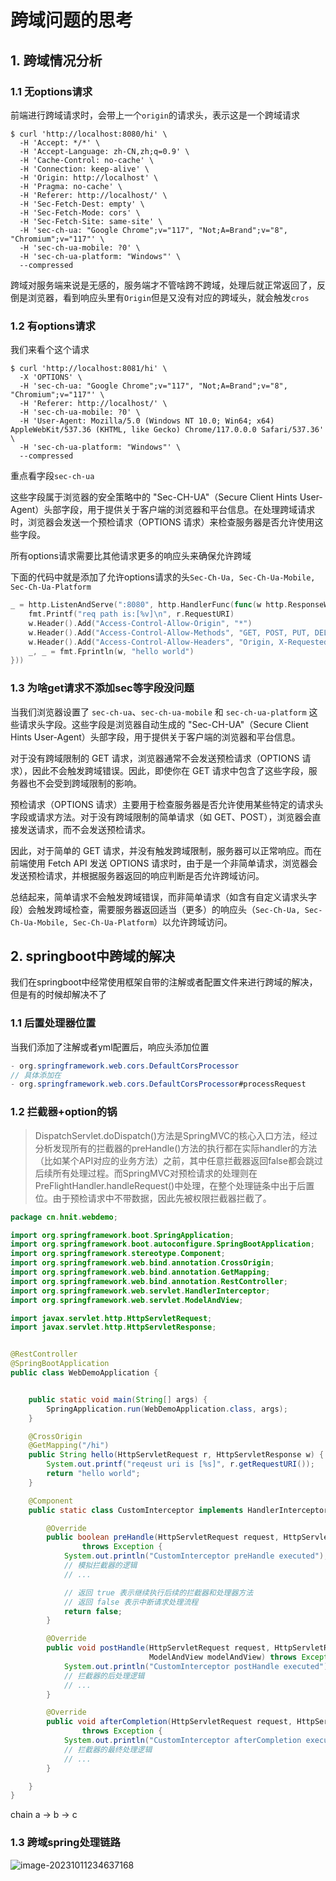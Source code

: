 # 跨域问题的思考

## 1. 跨域情况分析

### 1.1 无options请求

前端进行跨域请求时，会带上一个`origin`的请求头，表示这是一个跨域请求

```shell
$ curl 'http://localhost:8080/hi' \
  -H 'Accept: */*' \
  -H 'Accept-Language: zh-CN,zh;q=0.9' \
  -H 'Cache-Control: no-cache' \
  -H 'Connection: keep-alive' \
  -H 'Origin: http://localhost' \
  -H 'Pragma: no-cache' \
  -H 'Referer: http://localhost/' \
  -H 'Sec-Fetch-Dest: empty' \
  -H 'Sec-Fetch-Mode: cors' \
  -H 'Sec-Fetch-Site: same-site' \
  -H 'sec-ch-ua: "Google Chrome";v="117", "Not;A=Brand";v="8", "Chromium";v="117"' \
  -H 'sec-ch-ua-mobile: ?0' \
  -H 'sec-ch-ua-platform: "Windows"' \
  --compressed
```

跨域对服务端来说是无感的，服务端才不管啥跨不跨域，处理后就正常返回了，反倒是浏览器，看到响应头里有`Origin`但是又没有对应的跨域头，就会触发`cros`

### 1.2 有options请求

我们来看个这个请求

```shell
$ curl 'http://localhost:8081/hi' \
  -X 'OPTIONS' \
  -H 'sec-ch-ua: "Google Chrome";v="117", "Not;A=Brand";v="8", "Chromium";v="117"' \
  -H 'Referer: http://localhost/' \
  -H 'sec-ch-ua-mobile: ?0' \
  -H 'User-Agent: Mozilla/5.0 (Windows NT 10.0; Win64; x64) AppleWebKit/537.36 (KHTML, like Gecko) Chrome/117.0.0.0 Safari/537.36' \
  -H 'sec-ch-ua-platform: "Windows"' \
  --compressed
```

重点看字段`sec-ch-ua`

这些字段属于浏览器的安全策略中的 "Sec-CH-UA"（Secure Client Hints User-Agent）头部字段，用于提供关于客户端的浏览器和平台信息。在处理跨域请求时，浏览器会发送一个预检请求（OPTIONS 请求）来检查服务器是否允许使用这些字段。

所有options请求需要比其他请求更多的响应头来确保允许跨域

下面的代码中就是添加了允许options请求的头`Sec-Ch-Ua, Sec-Ch-Ua-Mobile, Sec-Ch-Ua-Platform`

```go
_ = http.ListenAndServe(":8080", http.HandlerFunc(func(w http.ResponseWriter, r *http.Request) {
    fmt.Printf("req path is:[%v]\n", r.RequestURI)
    w.Header().Add("Access-Control-Allow-Origin", "*")
    w.Header().Add("Access-Control-Allow-Methods", "GET, POST, PUT, DELETE, OPTIONS")
    w.Header().Add("Access-Control-Allow-Headers", "Origin, X-Requested-With, Content-Type, Accept, Sec-Ch-Ua, Sec-Ch-Ua-Mobile, Sec-Ch-Ua-Platform")
    _, _ = fmt.Fprintln(w, "hello world")
}))
```

### 1.3 为啥get请求不添加sec等字段没问题

当我们浏览器设置了 `sec-ch-ua`、`sec-ch-ua-mobile` 和 `sec-ch-ua-platform` 这些请求头字段。这些字段是浏览器自动生成的 "Sec-CH-UA"（Secure Client Hints User-Agent）头部字段，用于提供关于客户端的浏览器和平台信息。

对于没有跨域限制的 GET 请求，浏览器通常不会发送预检请求（OPTIONS 请求），因此不会触发跨域错误。因此，即使你在 GET 请求中包含了这些字段，服务器也不会受到跨域限制的影响。

预检请求（OPTIONS 请求）主要用于检查服务器是否允许使用某些特定的请求头字段或请求方法。对于没有跨域限制的简单请求（如 GET、POST），浏览器会直接发送请求，而不会发送预检请求。

因此，对于简单的 GET 请求，并没有触发跨域限制，服务器可以正常响应。而在前端使用 Fetch API 发送 OPTIONS 请求时，由于是一个非简单请求，浏览器会发送预检请求，并根据服务器返回的响应判断是否允许跨域访问。

总结起来，简单请求不会触发跨域错误，而非简单请求（如含有自定义请求头字段）会触发跨域检查，需要服务器返回适当（更多）的响应头（`Sec-Ch-Ua, Sec-Ch-Ua-Mobile, Sec-Ch-Ua-Platform`）以允许跨域访问。



## 2. springboot中跨域的解决

我们在springboot中经常使用框架自带的注解或者配置文件来进行跨域的解决，但是有的时候却解决不了



### 1.1 后置处理器位置

当我们添加了注解或者yml配置后，响应头添加位置

```java
- org.springframework.web.cors.DefaultCorsProcessor
// 具体添加在
- org.springframework.web.cors.DefaultCorsProcessor#processRequest
```



### 1.2 拦截器+option的锅

>DispatchServlet.doDispatch()方法是SpringMVC的核心入口方法，经过分析发现所有的拦截器的preHandle()方法的执行都在实际handler的方法（比如某个API对应的业务方法）之前，其中任意拦截器返回false都会跳过后续所有处理过程。而SpringMVC对预检请求的处理则在PreFlightHandler.handleRequest()中处理，在整个处理链条中出于后置位。由于预检请求中不带数据，因此先被权限拦截器拦截了。

```java
package cn.hnit.webdemo;

import org.springframework.boot.SpringApplication;
import org.springframework.boot.autoconfigure.SpringBootApplication;
import org.springframework.stereotype.Component;
import org.springframework.web.bind.annotation.CrossOrigin;
import org.springframework.web.bind.annotation.GetMapping;
import org.springframework.web.bind.annotation.RestController;
import org.springframework.web.servlet.HandlerInterceptor;
import org.springframework.web.servlet.ModelAndView;

import javax.servlet.http.HttpServletRequest;
import javax.servlet.http.HttpServletResponse;


@RestController
@SpringBootApplication
public class WebDemoApplication {


    public static void main(String[] args) {
        SpringApplication.run(WebDemoApplication.class, args);
    }

    @CrossOrigin
    @GetMapping("/hi")
    public String hello(HttpServletRequest r, HttpServletResponse w) {
        System.out.printf("reqeust uri is [%s]", r.getRequestURI());
        return "hello world";
    }

    @Component
    public static class CustomInterceptor implements HandlerInterceptor {

        @Override
        public boolean preHandle(HttpServletRequest request, HttpServletResponse response, Object handler)
                throws Exception {
            System.out.println("CustomInterceptor preHandle executed");
            // 模拟拦截器的逻辑
            // ...

            // 返回 true 表示继续执行后续的拦截器和处理器方法
            // 返回 false 表示中断请求处理流程
            return false;
        }

        @Override
        public void postHandle(HttpServletRequest request, HttpServletResponse response, Object handler,
                               ModelAndView modelAndView) throws Exception {
            System.out.println("CustomInterceptor postHandle executed");
            // 拦截器的后处理逻辑
            // ...
        }

        @Override
        public void afterCompletion(HttpServletRequest request, HttpServletResponse response, Object handler, Exception ex)
                throws Exception {
            System.out.println("CustomInterceptor afterCompletion executed");
            // 拦截器的最终处理逻辑
            // ...
        }

    }
}
```

chain  a -> b -> c

### 1.3 跨域spring处理链路

![image-20231011234637168](https://cdn.fengxianhub.top/resources-master/image-20231011234637168.png)